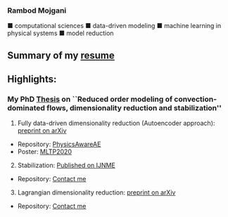 ### Rambod Mojgani
■ computational sciences ■ data-driven modeling ■ machine learning in physical systems ■ model reduction

## Summary of my [resume](https://www.rmojgani.com)
## Highlights:
### My PhD [Thesis](http://hdl.handle.net/2142/108494) on ``Reduced order modeling of convection-dominated flows, dimensionality reduction and stabilization''


1. Fully data-driven dimensionality reduction (Autoencoder approach): [preprint on arXiv](https://arxiv.org/abs/2006.15655)

  - Repository: [PhysicsAwareAE](https://github.com/rmojgani/PhysicsAwareAE)
  - Poster: [MLTP2020](http://doi.org/10.13140/RG.2.2.21734.98886) 

2. Stabilization: [Published on IJNME](https://onlinelibrary.wiley.com/doi/abs/10.1002/nme.6489)

  - Repository: [Contact me](mojgani2@illinois.edu)
  
3. Lagrangian dimensionality reduction: [preprint on arXiv](https://arxiv.org/abs/1701.04343)

  - Repository: [Contact me](mojgani2@illinois.edu)


<!--
**rmojgani/rmojgani** is a ✨ _special_ ✨ repository because its `README.md` (this file) appears on your GitHub profile.

Here are some ideas to get you started:

- 🔭 I’m currently working on ...
- 🌱 I’m currently learning ...
- 👯 I’m looking to collaborate on ...
- 🤔 I’m looking for help with ...
- 💬 Ask me about ...
- 📫 How to reach me: ...
- 😄 Pronouns: ...
- ⚡ Fun fact: ...
-->
